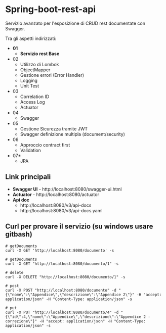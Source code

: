 # Spring-boot-rest-api

Servizio avanzato per l'esposizione di CRUD rest documentate con Swagger.

Tra gli aspetti indirizzati:
 - **01**
   - **Servizio rest Base**
 - 02
   - Utilizzo di Lombok
   - ObjectMapper
   - Gestione errori (Error Handler)
   - Logging
   - Unit Test
- 03
   - Correlation ID
   - Access Log
   - Actuator
- 04
   - Swagger
- 05
   - Gestione Sicurezza tramite JWT
   - Swagger definizione multipla (document/security)
- 06
   - Approccio contract first
   - Validation
- 07*
   - JPA

## Link principali

- **Swagger UI** - http://localhost:8080/swagger-ui.html
- **Actuator** - http://localhost:8080/actuator
- **Api doc**
   - http://localhost:8080/v3/api-docs
   - http://localhost:8080/v3/api-docs.yaml

## Curl per provare il servizio (su windows usare gitbash)

```shell
# getDocuments 
curl -X GET 'http://localhost:8080/documento' -s

# getDocuments 
curl -X GET "http://localhost:8080/documento/1" -s

# delete 
curl -X DELETE "http://localhost:8080/documento/1" -s

# post
curl -X POST "http://localhost:8080/documento" -d "{\"nome\":\"Appendice\",\"descrizione\":\"Appendice 2\"}" -H "accept: application/json" -H "Content-Type: application/json" -s 

# put
curl -X PUT "http://localhost:8080/documento/4" -d "{\"id\":4,\"nome\":\"Appendice\",\"descrizione\":\"Appendice 2 - correzione\"}" -H "accept: application/json" -H "Content-Type: application/json" -s
```

